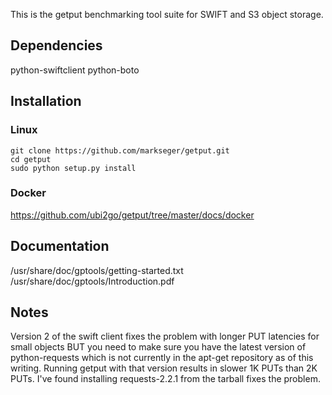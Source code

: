This is the getput benchmarking tool suite for SWIFT and S3 object storage.

## Dependencies

python-swiftclient
python-boto

## Installation

### Linux
```console
git clone https://github.com/markseger/getput.git
cd getput
sudo python setup.py install
```

### Docker

https://github.com/ubi2go/getput/tree/master/docs/docker

## Documentation

/usr/share/doc/gptools/getting-started.txt
<BR>/usr/share/doc/gptools/Introduction.pdf

## Notes

Version 2 of the swift client fixes the problem with longer PUT latencies
for small objects BUT you need to make sure you have the latest version
of python-requests which is not currently in the apt-get repository as of
this writing.  Running getput with that version results in slower 1K PUTs
than 2K PUTs.  I've found installing requests-2.2.1 from the tarball fixes
the problem.
